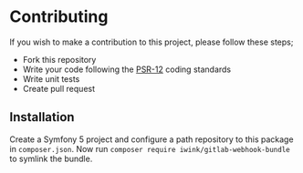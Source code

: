 # Contributing

If you wish to make a contribution to this project, please follow these steps;

- Fork this repository
- Write your code following the [PSR-12](https://www.php-fig.org/psr/psr-12/) coding standards
- Write unit tests  
- Create pull request

## Installation

Create a Symfony 5 project and configure a path repository to this package in `composer.json`. Now run 
`composer require iwink/gitlab-webhook-bundle` to symlink the bundle.
